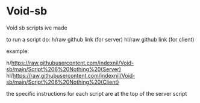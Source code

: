 # Void-sb
Void sb scripts ive made

to run a script do:
h/raw github link (for server)
hl/raw github link (for client)

example:

h/https://raw.githubusercontent.com/indexnil/Void-sb/main/Script%206%20Nothing%20(Server)
hl/https://raw.githubusercontent.com/indexnil/Void-sb/main/Script%206%20Nothing%20(Client)

the specific instructions for each script are at the top of the server script
